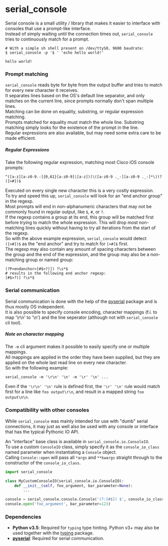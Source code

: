 # serial_console

Serial console is a small utility / library that makes it easier to interface with consoles that use a prompt-like interface.  
Instead of simply waiting until the connection times out, `serial_console` tries to continuously match for a prompt.  

```shell script
# With a simple sh shell present on /dev/ttyS0, 9600 baudrate:
$ serial_console -p '$ ' 'echo hello world!'

hello world!
```

### Prompt matching

`serial_console` reads byte for byte from the output buffer and tries to match for every new character it receives.  
It separates lines based on the OS's default line separator, and only matches on the current line, since prompts normally don't span multiple lines.  
Matching can be done on equality, substring, or regular expression matching.  
Prompts matched for equality must match the whole line. Substring matching simply looks for the existence of the prompt in the line.  
Regular expressions are also available, but may need some extra care to be made efficient.  

##### Regular Expressions

Take the following regular expression, matching most Cisco iOS console prompts:
```pythonregexp
^([a-z][a-z0-9.-]{0,61}[a-z0-9]|[a-z])(\([a-z0-9 ._-][a-z0-9 ._-]*\))?([>#])$
```
Executed on every single new character this is a very costly expression.  
To try and speed this up, `serial_console` will look for an "end anchor group" in the regexp.  
Most prompts will end in non-alphanumeric characters that may not be commonly found in regular output, like `$`, `#`, or `?`.  
If the regexp contains a group at its end, this group will be matched first before trying to match the whole expression. This will drop most non-matching lines quickly without having to try all iterations from the start of the regexp.  
So with the above example expression, `serial_console` would detect `([>#])$` as the "end anchor" and try to match for `[>#]$` first.  
The regexp may also contain any amount of spacing characters between the group and the end of the expression, and the group may also be a non-matching group or named group:  
```pythonregexp
(?P<endanchor>[#$>?)]) ?\s*$
# results in the following end anchor regexp:
[#$>?)] ?\s*$
```

### Serial communication

Serial communication is done with the help of the [pyserial][pypi-pyserial] package and is thus mostly OS independent.  
It is also possible to specify console encoding, character mappings (f.i. to map '\r\n' to '\n') and the line seperator (although not with `serial_console` cli tool).  

##### Note on character mapping

The `-m` cli argument makes it possible to easily specify one or multiple mappings.  
All mappings are applied in the order they have been supplied, but they are applied on the whole last read line on every new character.  
So with the following example:
```shell script
serial_console -m '\r\n' '\n' -m '\r' '\n' ...
```
Even if the `'\r\n' '\n'` rule is defined first, the `'\r' '\n'` rule would match first for a line like `foo output\r\n`, and result in a mapped string `foo output\n\n`.

### Compatibility with other consoles

While `serial_console` was mainly intended for use with "dumb" serial connections, it may just as well also be used with any console or interface that has the typical Pythonic IO API.  

An "interface" base class is available in `serial_console.io.ConsoleIO`.  
To use a custom `ConsoleIO` class, simply specify it as the `console_io_class` named parameter when instantiating a `Console` object.  
Calling `Console::open` will pass all `*args` and `**kwargs` straight through to the constructor of the `console_io_class`.  
```python
import serial_console

class MyCustomConsoleIO(serial_console.io.ConsoleIO):
    def __init__(self, foo_argument, bar_parameter=None):
        ...

console = serial_console.console.Console('(?:[#$]) $', console_io_class=MyCustomConsoleIO)
console.open('foo_argument', bar_parameter=123)
```


### Dependencies

 - **Python v3.5**: Required for `typing` type hinting. Python v3+ may also be used together with the [typing][pypi-typing] package.
 - **[pyserial][pypi-pyserial]**: Required for serial communication.


[pypi-pyserial]: https://pypi.org/project/pyserial/
[pypi-typing]: https://pypi.org/project/typing/
